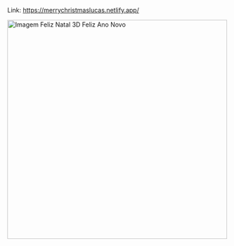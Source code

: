 Link: https://merrychristmaslucas.netlify.app/

<img src="feliz-natal-gif.gif" alt="Imagem Feliz Natal 3D Feliz Ano Novo" height="500"></img>
